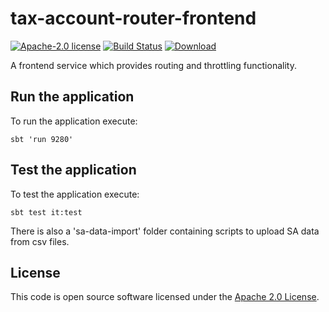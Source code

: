# tax-account-router-frontend

[![Apache-2.0 license](http://img.shields.io/badge/license-Apache-brightgreen.svg)](http://www.apache.org/licenses/LICENSE-2.0.html) [![Build Status](https://travis-ci.org/hmrc/tax-account-router-frontend.svg)](https://travis-ci.org/hmrc/tax-account-router-frontend) [ ![Download](https://api.bintray.com/packages/hmrc/releases/tax-account-router-frontend/images/download.svg) ](https://bintray.com/hmrc/releases/tax-account-router-frontend/_latestVersion)

A frontend service which provides routing and throttling functionality. 

## Run the application 

To run the application execute:

```
sbt 'run 9280' 
```

## Test the application

To test the application execute:

```
sbt test it:test 
```

There is also a 'sa-data-import' folder containing scripts to upload SA data from csv files.

## License ##

This code is open source software licensed under the [Apache 2.0 License]("http://www.apache.org/licenses/LICENSE-2.0.html").

